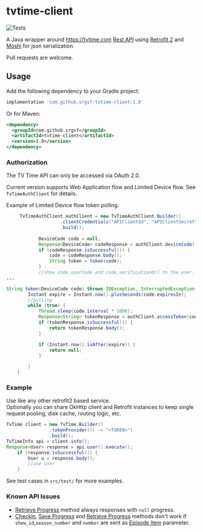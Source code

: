 # tvtime-client

![Tests](https://github.com/srgsf/tvtime-client/workflows/Tests/badge.svg?branch=master&event=push)

A Java wrapper around https://tvtime.com [Rest API](https://api.tvtime.com/doc) using [Retrofit 2](https://square.github.io/retrofit/) and [Moshi](https://github.com/square/moshi#readme) for json serialization.

Pull requests are welcome.

## Usage

Add the following dependency to your Gradle project:

```groovy
implementation 'com.github.srgsf:tvtime-client:1.0'
```

Or for Maven:

```xml
<dependency>
  <groupId>com.github.srgsf</groupId>
  <artifactId>tvtime-client</artifactId>
  <version>1.0</version>
</dependency>
```


### Authorization
The TV Time API can only be accessed via OAuth 2.0.

Current version supports Web Application flow and Limited Device flow. See `TvTimeAuthClient` for details.

Example of Limited Device flow token polling.
```java
     TvTimeAuthClient authClient = new TvTimeAuthClient.Builder()
                    .clientCredentials("APIClientId", "APIClientSecret")
                    .build();
    
            DeviceCode code = null;
            Response<DeviceCode> codeResponse = authClient.deviceCode();
            if (codeResponse.isSuccessful()) {
                code = codeResponse.body();
                String token = token(code);
            }
            //show code.userCode and code.verificationUrl to the user.
...

String token(DeviceCode code) throws IOException, InterruptedException {
        Instant expire = Instant.now().plusSeconds(code.expiresIn);
        //polling
        while (true) {
            Thread.sleep(code.interval * 1000);
            Response<String> tokenResponse = authClient.accessToken(code.deviceCode);
            if (tokenResponse.isSuccessful()) {
                return tokenResponse.body();
            }

            if (Instant.now().isAfter(expire)) {
                return null;
            }

        }
    }

```
### Example

Use like any other retrofit2 based service.  
Optionally you can share OkHttp client and Retrofit instances to keep single request pooling, disk cache, routing logic, etc.

```java
TvTime client = new TvTime.Builder()
                .tokenProvider(() -> "<TOKEN>")
                .build();
TvTimeInfo api = client.info();
Response<User> response = api.user().execute();
    if (response.isSuccessful()) {
        User u = response.body();
        //use user
    }
```

See test cases in `src/test/` for more examples.

### Known API Issues

* [Retrieve Progress](https://api.tvtime.com/doc#retrieve_progress) method always responses with `null` progress.
* [Checkin](https://api.tvtime.com/doc#checkin), [Save Progress](https://api.tvtime.com/doc#save_progress) and [Retrieve Progress](https://api.tvtime.com/doc#retrieve_progress) methods don't work if `show_id`,`season_number` and `number` are sent as [Episode Item](https://api.tvtime.com/doc#episode_item_parameter) parameter.